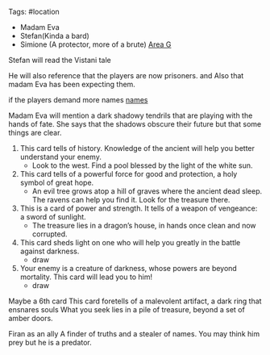 Tags: #location
- Madam Eva
- Stefan(Kinda a bard)
- Simione (A protector, more of a brute)
[Area G](https://www.dndbeyond.com/sources/cos/the-lands-of-barovia#GTserPoolEncampment)

Stefan will read the Vistani tale

He will also reference that the players are now prisoners. and Also that madam Eva has been expecting them. 

if the players demand more names [names](https://chartopia.d12dev.com/chart/13325/)

Madam Eva will mention a dark shadowy tendrils that are playing with the hands of fate. She says that the shadows obscure their future but that some things are clear. 


1. This card tells of history. Knowledge of the ancient will help you better understand your enemy.
	- Look to the west. Find a pool blessed by the light of the white sun.
2. This card tells of a powerful force for good and protection, a holy symbol of great hope.
	- An evil tree grows atop a hill of graves where the ancient dead sleep. The ravens can help you find it. Look for the treasure there.
3. This is a card of power and strength. It tells of a weapon of vengeance: a sword of sunlight.
	- The treasure lies in a dragon’s house, in hands once clean and now corrupted.
4. This card sheds light on one who will help you greatly in the battle against darkness.
	- draw
5.  Your enemy is a creature of darkness, whose powers are beyond mortality. This card will lead you to him!
	- draw


Maybe a 6th card
This card foretells of a malevolent artifact, a dark ring that ensnares souls
What you seek lies in a pile of treasure, beyond a set of amber doors.

Firan as an ally
A finder of truths and a stealer of names. You may think him prey but he is a predator.


